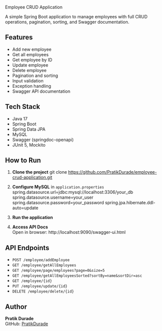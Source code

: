 Employee CRUD Application

A simple Spring Boot application to manage employees with full CRUD operations, pagination, sorting, and Swagger documentation.

## Features
- Add new employee
- Get all employees
- Get employee by ID
- Update employee
- Delete employee
- Pagination and sorting
- Input validation
- Exception handling
- Swagger API documentation

## Tech Stack
- Java 17
- Spring Boot
- Spring Data JPA
- MySQL
- Swagger (springdoc-openapi)
- JUnit 5, Mockito

## How to Run

1. **Clone the project**
git clone https://github.com/PratikDurade/employee-crud-application.git
2. **Configure MySQL** in `application.properties`
spring.datasource.url=jdbc:mysql://localhost:3306/your_db
spring.datasource.username=your_user
spring.datasource.password=your_password
spring.jpa.hibernate.ddl-auto=update

3. **Run the application**

4. **Access API Docs**  
Open in browser:  http://localhost:9090/swagger-ui.html

## API Endpoints

- `POST /employee/addEmployee`
- `GET /employee/getAllEmployees`
- `GET /employee/page/employees?page=0&size=5`
- `GET /employee/getAllEmployeesSorted?sortBy=name&sortDir=asc`
- `GET /employee/{id}`
- `PUT /employee/update/{id}`
- `DELETE /employee/delete/{id}`

## Author
**Pratik Durade**  
GitHub: [PratikDurade](https://github.com/PratikDurade)














